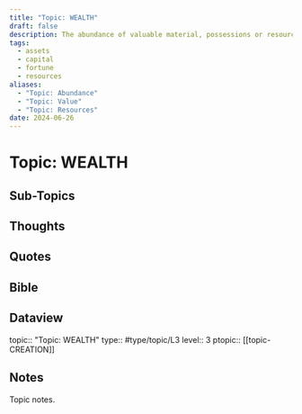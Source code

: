 ```yaml
---
title: "Topic: WEALTH"
draft: false
description: The abundance of valuable material, possessions or resources.
tags:
  - assets
  - capital
  - fortune
  - resources
aliases:
  - "Topic: Abundance"
  - "Topic: Value"
  - "Topic: Resources"
date: 2024-06-26
---
```

# Topic: WEALTH
## Sub-Topics

## Thoughts

## Quotes

## Bible

## Dataview
topic:: "Topic: WEALTH"
type:: #type/topic/L3
level:: 3
ptopic:: [[topic-CREATION]]

## Notes
Topic notes.

